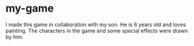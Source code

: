 # my-game
 I made this game in collaboration with my son. He is 6 years old and loves painting. The characters in the game and some special effects were drawn by him.
